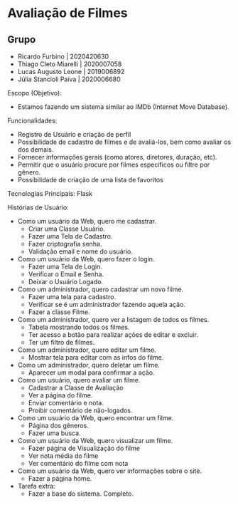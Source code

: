 # Avaliação de Filmes

## Grupo

- Ricardo Furbino | 2020420630
- Thiago Cleto Miarelli | 2020007058
- Lucas Augusto Leone | 2019006892
- Júlia Stancioli Paiva | 2020006680

Escopo (Objetivo):

- Estamos fazendo um sistema similar ao IMDb (Internet Move Database).

Funcionalidades:
  <ul>
    <li>Registro de Usuário e criação de perfil</li>
    <li>Possibilidade de cadastro de filmes e de avaliá-los, bem como avaliar os dos demais.</li>
    <li>Fornecer informações gerais (como atores, diretores, duração, etc).</li>
    <li>Permitir que o usuário procure por filmes específicos ou filtre por gênero.</li>
    <li>Possibilidade de criação de uma lista de favoritos</li>
  </ul>

Tecnologias Principais:
  Flask

Histórias de Usuário:
- Como um usuário da Web, quero me cadastrar.
    - Criar uma Classe Usuário.
    - Fazer uma Tela de Cadastro.
    - Fazer criptografia senha.
    - Validação email e nome do usuário.
- Como um usuário da Web, quero fazer o login.
    - Fazer uma Tela de Login.
    - Verificar o Email e Senha.
    - Deixar o Usuário Logado.
- Como um administrador, quero cadastrar um novo filme.
    - Fazer uma tela para cadastro.
    - Verificar se é um administrador fazendo aquela ação.
    - Fazer a classe Filme.
- Como um administrador, quero ver a listagem de todos os filmes.
    - Tabela mostrando todos os filmes.
    - Ter acesso a botão para realizar ações de editar e excluir.
    - Ter um filtro de filmes.
- Como um administrador, quero editar um filme.
    - Mostrar tela para editar com as infos do filme.
- Como um administrador, quero deletar um filme.
    - Aparecer um modal para confirmar a ação.
- Como um usuário, quero avaliar um filme.
    - Cadastrar a Classe de Avaliação
    - Ver a página do filme.
    - Enviar comentário e nota.
    - Proibir comentário de não-logados.
- Como um usuário da Web, quero encontrar um filme.
    - Página dos gêneros.
    - Fazer uma busca.
- Como um usuário da Web, quero visualizar um filme.
    - Fazer página de Visualização do filme
    - Ver nota média do filme
    - Ver comentário do filme com nota
- Como um usuário da Web, quero ver informações sobre o site.
    - Fazer a página home.
- Tarefa extra:
    - Fazer a base do sistema. Completo.
